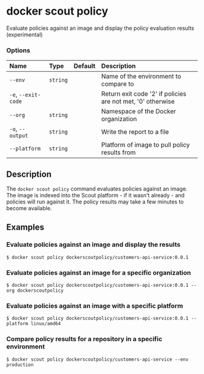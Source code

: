 # docker scout policy

<!---MARKER_GEN_START-->
Evaluate policies against an image and display the policy evaluation results (experimental)

### Options

| Name                | Type     | Default | Description                                                 |
|:--------------------|:---------|:--------|:------------------------------------------------------------|
| `--env`             | `string` |         | Name of the environment to compare to                       |
| `-e`, `--exit-code` |          |         | Return exit code '2' if policies are not met, '0' otherwise |
| `--org`             | `string` |         | Namespace of the Docker organization                        |
| `-o`, `--output`    | `string` |         | Write the report to a file                                  |
| `--platform`        | `string` |         | Platform of image to pull policy results from               |


<!---MARKER_GEN_END-->

## Description

The `docker scout policy` command evaluates policies against an image. The image is indexed into the Scout platform - if it wasn't already - and policies will run against it. The policy results may take a few minutes to become available.

## Examples

### Evaluate policies against an image and display the results

```console
$ docker scout policy dockerscoutpolicy/customers-api-service:0.0.1
```

### Evaluate policies against an image for a specific organization

```console
$ docker scout policy dockerscoutpolicy/customers-api-service:0.0.1 --org dockerscoutpolicy
```

### Evaluate policies against an image with a specific platform

```console
$ docker scout policy dockerscoutpolicy/customers-api-service:0.0.1 --platform linux/amd64
```

### Compare policy results for a repository in a specific environment

```console
$ docker scout policy dockerscoutpolicy/customers-api-service --env production
```
